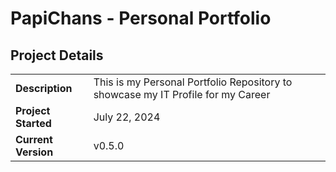 # PapiChans - Personal Portfolio

## Project Details

|                     |                     |
| ------------------- | --------------------|
| **Description**     | This is my Personal Portfolio Repository to showcase my IT Profile for my Career |
| **Project Started**    | July 22, 2024 |
| **Current Version** | v0.5.0 |
